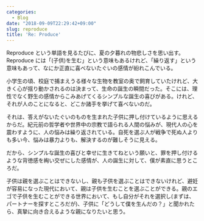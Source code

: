 ```yaml
---
categories:
  - Blog
date: "2018-09-09T22:29:42+09:00"
slug: reproduce
title: 'Re: Produce'
---
```


Reproduce という単語を見るたびに、夏の夕暮れの物悲しさを思い出す。Reproduce には「(子供)を生む」という意味もあるけれど、「繰り返す」という意味もあって、なにか正直に喜べないたぐいの感情が紛れこんでいる。

小学生の頃、校庭で捕まえうる様々な生物を教室の奥で飼育していたけれど、大きく心が揺り動かされるのは決まって、生命の誕生の瞬間だった。そこには、理性でなく野生の感情からこみあげてくるシンプルな誕生の喜びがある。けれど、それが人のことになると、どこか諸手を挙げて喜べないのだ。

それは、答えがないたぐいのものを生まれた子供に押し付けているように思えるからだ。紀元前の哲学者や世界中の宗教で語られる人間の悩みが、現代人の心を震わすように、人の悩みは繰り返されている。自死を選ぶ人が戦争で死ぬ人よりも多い今、悩みは暴力よりも、解決するのが難しそうに見える。

だから、シンプルな誕生の喜びと幸せに生きてねという願いと、罪を押し付けるような背徳感を綯い交ぜにした感情が、人の誕生に対して、僕が素直に思うところだ。

子供は親を選ぶことはできないし、親も子供を選ぶことはできないけれど、避妊が容易になった現代において、親は子供を生むことを選ぶことができる。親のエゴで子供を生むことができる世界において、もし自分がそれを選択し(まずは、パートナーを探すところだが)、子供に「どうして僕を生んだの？」と聞かれたら、真摯に向き合えるような親になりたいと思う。
